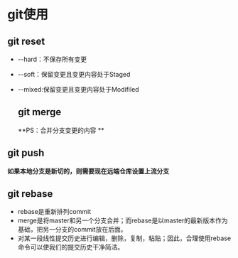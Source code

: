 # git使用

## git reset



* --hard：不保存所有变更

* --soft：保留变更且变更内容处于Staged

* --mixed:保留变更且变更内容处于Modifiled

  ## git merge

  **PS：合并分支变更的内容 ** 

## git push

**如果本地分支是新切的，则需要现在远端仓库设置上流分支**

##  git rebase

* rebase是重新排列commit
* merge是将master和另一个分支合并；而rebase是以master的最新版本作为基础，把另一分支的commit放在后面。
* 对某一段线性提交历史进行编辑，删除，复制，粘贴；因此，合理使用rebase命令可以使我们的提交历史干净简洁。

